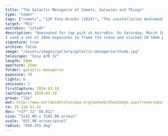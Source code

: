 ```yaml
---
title: "The Galactic Menagerie of Comets, Galaxies and Things"
type: "Comet"
tags: ["comets", "12P Pons-Brooks (2024)", "The constellation Andromeda (And)", "Part of the constellation Cetus (Cet)", "The constellation Aries (Ari)", "The constellation Cassiopeia (Cas)", "The constellation Lacerta (Lac)", "Part of the constellation Pegasus (Peg)", "Part of the constellation Perseus (Per)", "Part of the constellation Pisces (Psc)", "The constellation Triangulum (Tri)", "The star Hamal (α Ari)", "13 Ari", "The star Mirach (β And)", "43 And", "The star Alpheratz", "Sirrah (α And)", "21 And", "δ Peg", "The star Algol", "Gorgonea Prima", "Gorgona (β Per)", "26 Per", "The star Almach", "Almaak (γ1 And)", "γ2 And", "57 And", "The star Navi (γ Cas)", "27 Cas", "The star Shedar", "Shedir (α Cas)", "18 Cas", "The star Caph (β Cas)", "11 Cas", "The star Scheat", "Seat Alpheras (β Peg)", "53 Peg", "The star Sheratan (β Ari)", "6 Ari", "IC341", "IC354", "NGC224", "Andromeda Galaxy", "M31"]
target: "M31"
astrobin: "zzta4l"
description: "Nominated for top pick at AstroBin. On Saturday, March 16th, I experienced an amazing moment as the comet 12P/Pons-Brooks threaded the needle between M33: the Triangulum galaxy and M31: the Andromeda galaxy. As the trio descended slowly towards the Pacific Ocean, the International Space Station (ISS) flew overhead. M45: the Pleiades dangles like a diamond necklace above the brilliant disc of the planet Jupiter. This 20mm shot captured the scene at exactly 9:03pm. At the bottom, you can see the sand of Agate Beach in Newport, Oregon, USA as it stretches to the water. In the distance, a boat shines with a red glow and the lighthouse casts the beam of its beacon through a lower-lying layer of fog.
I used a set of 20mm exposures to frame the scene and stacked 10 50mm photographs of the comet and galaxies to boost the resolution."
signature: true
archive: false
image: "/assets/images/gallery/galactic-menagerie/thumb.jpg"
telescope: "Sony A7R IV"
length: 50mm
aperture: 25mm
folder: galactic-menagerie
exposure: 30
lights: 6
sessions: 1
firstCapture: 2024-03-18
lastCapture: 2024-03-18
group: "12p"
wwt: http://www.worldwidetelescope.org/wwtweb/ShowImage.aspx?reverseparity=False&scale=37.895629&name=galactic-menagerie.jpg&imageurl=https://deepskyworkflows.com/assets/images/gallery/galactic-menagerie/galactic-menagerie.jpg&credits=Jeremy+Likness+at+DeepSkyWorkflows.com&creditsUrl=https://deepskyworkflows.com/about&ra=21.616002&dec=36.640090&x=3839.4&y=2693.4&rotation=-129.14&thumb=https://deepskyworkflows.com/assets/images/gallery/galactic-menagerie/thumb.jpg
ra: 1h 11m 51.2s
dec: "+37° 22' 08.812"
size: "5142.00 x 3192.00 arcmin"
scale: "037.90 arcsec/pixel"
radius: "050.455 deg"
---
```

